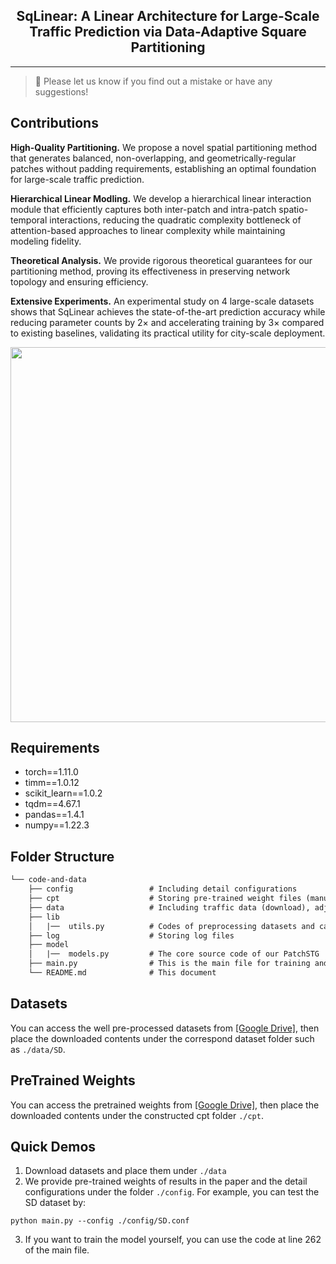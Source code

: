 <div align="center">
  <h2><b> SqLinear: A Linear Architecture for Large-Scale Traffic Prediction via Data-Adaptive Square Partitioning
 </b></h2>
</div>

<div align="center">

</div>

<div align="center">


</div>

<div align="center">

</div>

---
>
> 🙋 Please let us know if you find out a mistake or have any suggestions!
> 


## Contributions
**High-Quality Partitioning.** We propose a novel spatial partitioning method that generates balanced, non-overlapping, and geometrically-regular patches without padding requirements, establishing an optimal foundation for large-scale traffic prediction.

**Hierarchical Linear Modling.** We develop a hierarchical linear interaction module that efficiently captures both inter-patch and intra-patch spatio-temporal interactions, reducing the quadratic complexity bottleneck of attention-based approaches to linear complexity while maintaining modeling fidelity.    

**Theoretical Analysis.** We provide rigorous theoretical guarantees for our partitioning method, proving its effectiveness in preserving network topology and ensuring efficiency.

**Extensive Experiments.** An experimental study on 4 large-scale datasets shows that SqLinear achieves the state-of-the-art prediction accuracy while reducing parameter counts by $2\times$ and accelerating training by $3\times$ compared to existing baselines, validating its practical utility for city-scale deployment.
<p align="center">
<img src="./imgs/patching.png"  width="600" alt="" align=center />
</p>

## Requirements
- torch==1.11.0
- timm==1.0.12
- scikit_learn==1.0.2
- tqdm==4.67.1
- pandas==1.4.1
- numpy==1.22.3

## Folder Structure

```tex
└── code-and-data
    ├── config                 # Including detail configurations
    ├── cpt                    # Storing pre-trained weight files (manually create the folder and download files)
    ├── data                   # Including traffic data (download), adj files (generated), and the meta data
    ├── lib
    │   |──  utils.py          # Codes of preprocessing datasets and calculating metrics
    ├── log                    # Storing log files
    ├── model
    │   |──  models.py         # The core source code of our PatchSTG
    ├── main.py                # This is the main file for training and testing
    └── README.md              # This document
```

## Datasets
You can access the well pre-processed datasets from [[Google Drive]](https://drive.google.com/drive/folders/1BDH1C66BCKBe7ge8G-rBaj1j3p0iR0TC?usp=sharing), then place the downloaded contents under the correspond dataset folder such as `./data/SD`.

## PreTrained Weights
You can access the pretrained weights from [[Google Drive]](https://drive.google.com/drive/folders/1hFyV2C10P3wl3OJkNNhhHb2LTKXcJ2mO?usp=sharing), then place the downloaded contents under the constructed cpt folder `./cpt`.

## Quick Demos
1. Download datasets and place them under `./data`
2. We provide pre-trained weights of results in the paper and the detail configurations under the folder `./config`. For example, you can test the SD dataset by:

```
python main.py --config ./config/SD.conf
```

3. If you want to train the model yourself, you can use the code at line 262 of the main file.

